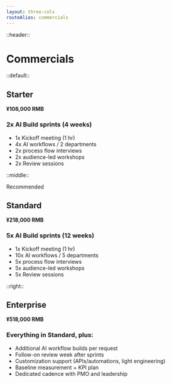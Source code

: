 ```yaml
---
layout: three-cols
routeAlias: commercials
---
```


::header::
# Commercials

::default::
<div class="package-card">

## Starter

**¥108,000 RMB**

### 2x AI Build sprints (4 weeks)
- 1x Kickoff meeting (1 hr)
- 4x AI workflows / 2 departments
- 2x process flow interviews
- 2x audience-led workshops
- 2x Review sessions

</div>


::middle::
<div class="package-card recommended">
  <div class="badge">Recommended</div>

## Standard 

**¥218,000 RMB**

### 5x AI Build sprints (12 weeks)
- 1x Kickoff meeting (1 hr)
- 10x AI workflows / 5 departments
- 5x process flow interviews
- 5x audience-led workshops
- 5x Review sessions

</div>


::right::
<div class="package-card">

## Enterprise

**¥518,000 RMB**

### Everything in Standard, plus:
- Additional AI workflow builds per request
- Follow-on review week after sprints
- Customization support (APIs/automations, light engineering)
- Baseline measurement + KPI plan
- Dedicated cadence with PMO and leadership

</div>

